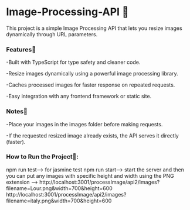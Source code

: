 # Image-Processing-API 📸

This project is a simple Image Processing API that lets you resize images dynamically through URL parameters.

### Features🚀

-Built with TypeScript for type safety and cleaner code.

-Resize images dynamically using a powerful image processing library.

-Caches processed images for faster response on repeated requests.

-Easy integration with any frontend framework or static site.

### Notes📖

-Place your images in the images folder before making requests.

-If the requested resized image already exists, the API serves it directly (faster).

### How to Run the Project🚀:
npm run test--> for jasmine test
npm run start--> start the server
and then you can put any images with specific height and width using the PNG extension --> http://localhost:3001/processImage/api2/images?filename=Lour.png&width=700&height=600
                                                                                  http://localhost:3001/processImage/api2/images?filename=italy.png&width=700&height=600

